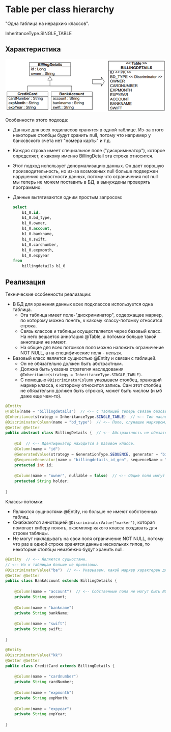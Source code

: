 # Table per class hierarchy

"Одна таблица на иерархию классов".

InheritanceType.SINGLE_TABLE

## Характеристика

<img src="img/table-per-class_hierarchy.png" alt="image-20231109123055018" style="zoom:80%;" />

Особенности этого подхода:

* Данные для всех подклассов хранятся в одной таблице. Из-за этого некоторые столбцы будут хранить null, потому что например у банковского счета нет "номера карты" и т.д.

* Каждая строка имеет специальное поле ("дискриминатор"), которое определяет, к какому именно BillingDetail эта строка относится.

* Этот подход использует денормализацию данных. Он дает хорошую производительность, но из-за возможных null больше подвержен нарушению целостности данных, потому что ограничения not null мы теперь не можем поставить в БД, а вынуждены проверять программно.

* Данные вытягиваются одним простым запросом:

  ```sql
  select
      b1_0.id,
      b1_0.bd_type,
      b1_0.owner,
      b1_0.account,
      b1_0.bankname,
      b1_0.swift,
      b1_0.cardnumber,
      b1_0.expmonth,
      b1_0.expyear
  from
      billingdetails b1_0
  ```

## Реализация

Технические особенности реализации:

* В БД для хранения данных всех подклассов используется одна таблица.
  * Эта таблица имеет поле-"дискриминатор", содержащее маркер, по которому можно понять, к какому классу-потомку относится строка.
  * Связь классов и таблицы осуществляется через базовый класс. На него вешается аннотация @Table, а потомки больше такой аннотации не имеют.
  * На общие для всех потомков поля можно наложить ограничение NOT NULL, а на специфические поля - нельзя.
* Базовый класс является сущностью @Entity и связан с таблицей.
  * Он не обязательно должен быть абстрактным.
  * Должна быть указана стратегия наследования `@Inheritance(strategy = InheritanceType.SINGLE_TABLE)`.
  * С помощью `@DiscriminatorColumn` указываем столбец, хранящий маркер класса, к которому относится запись. Сам этот столбец не обязательно должен быть строкой, может быть числом (и мб даже еще чем-то).

```java
@Entity
@Table(name = "billingdetails")  // <-- С таблицей теперь связан базовый класс, а не потомки.
@Inheritance(strategy = InheritanceType.SINGLE_TABLE)  // <-- Тип наследования.
@DiscriminatorColumn(name = "bd_type")  // <-- Поле, служащее маркером, к какому классу относится запись.
@Getter @Setter
public abstract class BillingDetails {  // <-- Абстрактность не обязательна, по желанию.

    @Id  // <-- Идентификатор находится в базовом классе.
    @Column(name = "id")
    @GeneratedValue(strategy = GenerationType.SEQUENCE, generator = "billingdetails_id_gen")
    @SequenceGenerator(name = "billingdetails_id_gen", sequenceName = "billingdetails_id_seq", allocationSize = 1)
    protected int id;

    @Column(name = "owner", nullable = false)  // <-- Общие поля могут быть ограничены как NOT NULL.
    protected String holder;

}
```

Классы-потомки:

* Являются сущностями @Entity, но больше не имеют собственных таблиц.
* Снабжаются аннотацией `@DiscriminatorValue("marker")`, которая помогает хиберу понять, экземпляр какого класса создавать для строки таблицы.
* Не могут накладывать на свои поля ограничение NOT NULL, потому что раз в одной строке хранятся данные нескольких типов, то некоторые столбцы неизбежно будут хранить null.

```java
@Entity  // <-- Являются сущностями.
// <-- Но к таблицам больше не привязаны.
@DiscriminatorValue("ba")  // <-- Указываем, какой маркер характерен для этого типа.
@Getter @Setter
public class BankAccount extends BillingDetails {

    @Column(name = "account")  // <-- Собственные поля не могут быть NOT NULL.
    private String account;

    @Column(name = "bankname")
    private String bankName;

    @Column(name = "swift")
    private String swift;

}
```

```java
@Entity
@DiscriminatorValue("kk")
@Getter @Setter
public class CreditCard extends BillingDetails {

    @Column(name = "cardnumber")
    private String cardNumber;

    @Column(name = "expmonth")
    private String expMonth;

    @Column(name = "expyear")
    private String expYear;

}
```

